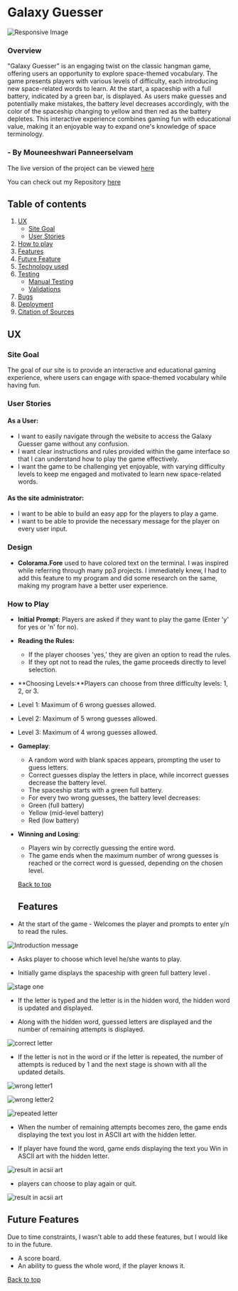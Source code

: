 # Galaxy Guesser

![Responsive Image](assets/documenattion_images/responsive_img.png)

### Overview
"Galaxy Guesser" is an engaging twist on the classic hangman game, offering users an opportunity to explore space-themed vocabulary. The game presents players with various levels of difficulty, each introducing new space-related words to learn. At the start, a spaceship with a full battery, indicated by a green bar, is displayed. As users make guesses and potentially make mistakes, the battery level decreases accordingly, with the color of the spaceship changing to yellow and then red as the battery depletes. This interactive experience combines gaming fun with educational value, making it an enjoyable way to expand one's knowledge of space terminology.

### - By Mouneeshwari Panneerselvam

The live version of the project can be viewed [here](https://galaxy-guesser-240640d1ad65.herokuapp.com/)

You can check out my Repository [here](https://github.com/mouneeshwarip/Galaxy-Guesser)

## Table of contents
 1. [ UX ](#ux)
	- [Site Goal](#site-goal)
	- [User Stories](#user-stories)
 2. [How to play](#how-to-play)
 2. [ Features ](#features)
 3. [ Future Feature ](#future-features)
 4. [ Technology used ](#technologies-used)
 5. [ Testing ](#testing)
	 - [Manual Testing](#manual-testing)
	 - [Validations](#validations)
 6. [ Bugs ](#bugs)
 7. [ Deployment](#deployment)
 8. [ Citation of Sources](#credits)

 ## UX

### Site Goal
The goal of our site is to provide an interactive and educational gaming experience, where users can engage with space-themed vocabulary while having fun.

### User Stories
#### As a User:
- I want to easily navigate through the website to access the Galaxy Guesser game without any confusion.
- I want clear instructions and rules provided within the game interface so that I can understand how to play the game effectively.
- I want the game to be challenging yet enjoyable, with varying difficulty levels to keep me engaged and motivated to learn new space-related words.
#### As the site administrator:
- I want to be able to build an easy app for the players to play a game.
- I want to be able to provide the necessary message for the player on every user input.

### Design

- **Colorama.Fore** used to have colored text on the terminal.
I was inspired while referring through many pp3 projects. I immediately knew, I had to add this feature to my program and did some research on the same, making my program have a better user experience.

### How to Play

- **Initial Prompt:** Players are asked if they want to play the game (Enter 'y' for yes or 'n' for no).
- **Reading the Rules:**
    - If the player chooses 'yes,' they are given an option to read the rules.
    - If they opt not to read the rules, the game proceeds directly to level selection.
- **Choosing Levels:**Players can choose from three difficulty levels: 1, 2, or 3.
- Level 1: Maximum of 6 wrong guesses allowed.
- Level 2: Maximum of 5 wrong guesses allowed.
- Level 3: Maximum of 4 wrong guesses allowed.
- **Gameplay**:
  - A random word with blank spaces appears, prompting the user to guess letters.
  - Correct guesses display the letters in place, while incorrect guesses decrease the battery level.
  - The spaceship starts with a green full battery.
  - For every two wrong guesses, the battery level decreases:
  - Green (full battery)
  - Yellow (mid-level battery)
  - Red (low battery)
- **Winning and Losing**:
  - Players win by correctly guessing the entire word.
  - The game ends when the maximum number of wrong guesses is reached or the correct word is guessed, depending on the chosen level.

  [Back to top](#table-of-contents)

  ## Features

- At the start of the game - Welcomes the player and prompts to enter y/n to read the rules.

![Introduction message](assets/documentation_images/intro.png)

- Asks player to choose which level he/she wants to play.

- Initially game displays the spaceship with green full battery level .

![stage one](assets/documentation_images/initial_betterylevel.png)

- If the letter is typed and the letter is in the hidden word, the hidden word is updated and displayed.

- Along with the hidden word, guessed letters are displayed and the number of remaining attempts is displayed.

![correct letter](assets/documentation_images/guesstheword.png)

- If the letter is not in the word or if the letter is repeated, the number of attempts is reduced by 1 and the next stage is shown with all the updated details.

![wrong letter1](assets/documentation_images/enter_sameword.png)


![wrong letter2](assets/documentation_images/wrongguess.png)


![repeated letter](assets/documentation_images/wrongguess_colred.png)

- When the number of remaining attempts becomes zero, the game ends displaying the text you lost in ASCII art with the hidden letter.

- If player have found the word, game ends displaying the text you Win in ASCII art with the hidden letter.

![result in acsii art](assets/documentation_images/win.png)

- players can choose to play again or quit.

![result in acsii art](assets/documentation_images/lose_msg.png)

## Future Features
Due to time constraints, I wasn't able to add these features, but I would like to in the future.

- A score board.
- An ability to guess the whole word, if the player knows it.

[Back to top](#table-of-contents)




















